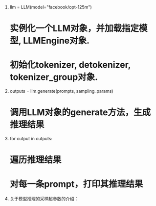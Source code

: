 1. llm = LLM(model="facebook/opt-125m")
    # 实例化一个LLM对象，并加载指定模型, LLMEngine对象.
    # 初始化tokenizer, detokenizer, tokenizer_group对象.
    
2. outputs = llm.generate(prompts, sampling_params)
    # 调用LLM对象的generate方法，生成推理结果
3. for output in outputs:
    # 遍历推理结果
    # 对每一条prompt，打印其推理结果

1. 关于模型推理的采样超参数的介绍：



